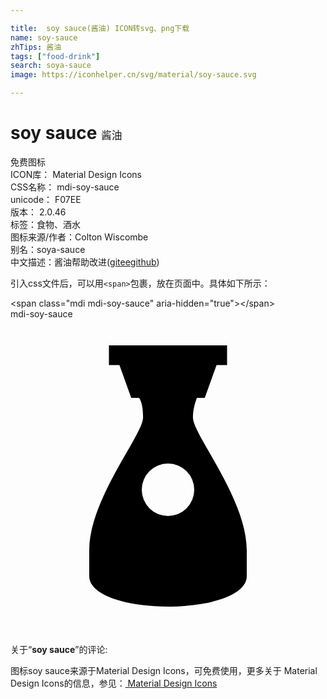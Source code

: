 ```yaml
---

title:  soy sauce(酱油) ICON转svg、png下载
name: soy-sauce
zhTips: 酱油
tags: ["food-drink"]
search: soya-sauce
image: https://iconhelper.cn/svg/material/soy-sauce.svg

---
```


# soy sauce  <small style="font-size: 60%;font-weight: 100">酱油</small>


<div class="detail-page">
<p>
<span><span class="badge-success badge">免费图标</span> </span>
<br/>
<span>
ICON库：
<span class="badge-secondary badge">Material Design Icons</span> 
</span>
<br/>
<span>
CSS名称：
<span class="badge-secondary badge">mdi-soy-sauce</span> 
</span>
<br/>
<span>
unicode：
<span class="badge-secondary badge">F07EE</span> 
<copy-btn content='F07EE' btn-title=""></copy-btn>
<copy-btn :content='String.fromCodePoint(parseInt("F07EE", 16))' btn-title="复制U"></copy-btn>
</span>
<br/>
<span>
版本：
<span class="badge-secondary badge">2.0.46</span> 
</span><br/><span>标签：<span class="badge-light badge"><router-link to="/tags/food-drink.html">食物、酒水</router-link></span></span>
<br/>
<span>图标来源/作者：<span class="badge-light badge">Colton Wiscombe</span></span> 
<br/>
<span>别名：<span class="badge-light badge">soya-sauce</span></span><br/><span class="zh-detail">中文描述：<span class="badge-primary badge">酱油</span><span class="help-link"><span>帮助改进</span>(<a href="https://gitee.com/liuwave/icon-helper/edit/master/json/material/soy-sauce.json" target="_blank" rel="noopener noreferrer">gitee</a><a href="https://github.com/liuwave/icon-helper/edit/master/json/material/soy-sauce.json" target="_blank" rel="noopener noreferrer">github</a></span>)</span><br/>
</p>
</div>
<div class="alert alert-dark">
  <i class="mdi mdi-soy-sauce mdi-48px"></i>
  <i class="mdi mdi-soy-sauce mdi-36px"></i>
  <i class="mdi mdi-soy-sauce mdi-24px"></i>
  <i class="mdi mdi-soy-sauce mdi-18px"></i>
</div>
<div>
  <p>引入css文件后，可以用<code>&lt;span&gt;</code>包裹，放在页面中。具体如下所示：    
  </p>
  <div class="alert alert-primary" style="font-size: 14px">
    &lt;span class="mdi mdi-soy-sauce" aria-hidden="true"&gt;&lt;/span&gt;
    <copy-btn content='<span class="mdi mdi-soy-sauce" aria-hidden="true"></span>'></copy-btn>
  </div>
  <div class="alert alert-secondary">
    <i class="mdi mdi-soy-sauce"
    style="font-size: 24px"
    aria-hidden="true"></i> mdi-soy-sauce
    <copy-btn content="mdi-soy-sauce" btn-title="复制图标名称"></copy-btn>
  </div>
</div>
<div id="svg" class="svg-wrap">
<svg xmlns="http://www.w3.org/2000/svg" viewBox="0 0 24 24"><path d="M13.9,7.5C13.9,6.8 14.1,6.3 14.2,6H14.8L15.7,3.5H16.5V2H7.5V3.5H8.3L9.2,6H9.8C10,6.3 10.1,6.8 10.1,7.5C10.1,8.8 6,13.7 6,17.6V19.6C6,21 8.7,21.9 12,21.9C15.3,21.9 18,21 18,19.6V17.6C18,13.7 13.9,8.8 13.9,7.5M12,15A2,2 0 0,1 10,13A2,2 0 0,1 12,11A2,2 0 0,1 14,13A2,2 0 0,1 12,15Z" /></svg>
</div>
<detail full-name='mdi-soy-sauce'></detail>
<div class="icon-detail__container">
<p>关于“<b>soy sauce</b>”的评论:</p>
</div>
<Vssue title="关于“soy sauce”的评论" />    
<div><p>图标soy sauce来源于Material Design Icons，可免费使用，更多关于 Material Design Icons的信息，参见：<a target="_blank" href="https://iconhelper.cn/material.html"> Material Design Icons</a>
</p></div>
